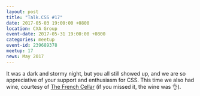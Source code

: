 ```yaml
---
layout: post
title: "Talk.CSS #17"
date: 2017-05-03 19:00:00 +0800
location: CXA Group
event-date: 2017-05-31 19:00:00 +0800
categories: meetup
event-id: 239689378
meetup: 17
news: May 2017
---
```

It was a dark and stormy night, but you all still showed up, and we are so appreciative of your support and enthusiasm for CSS. This time we also had wine, courtesy of [The French Cellar](http://www.thefrenchcellar.sg/) (if you missed it, the wine was <span class="o-emoji" role="img" tabindex="0" aria-label="OK hand">&#x1F44C;</span>).
